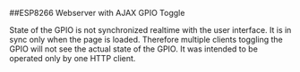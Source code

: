 ##ESP8266 Webserver with AJAX GPIO Toggle

State of the GPIO is not synchronized realtime with the user interface. It is in sync only when the page is loaded. Therefore multiple clients toggling the GPIO will not see the actual state of the GPIO. It was intended to be operated only by one HTTP client.

